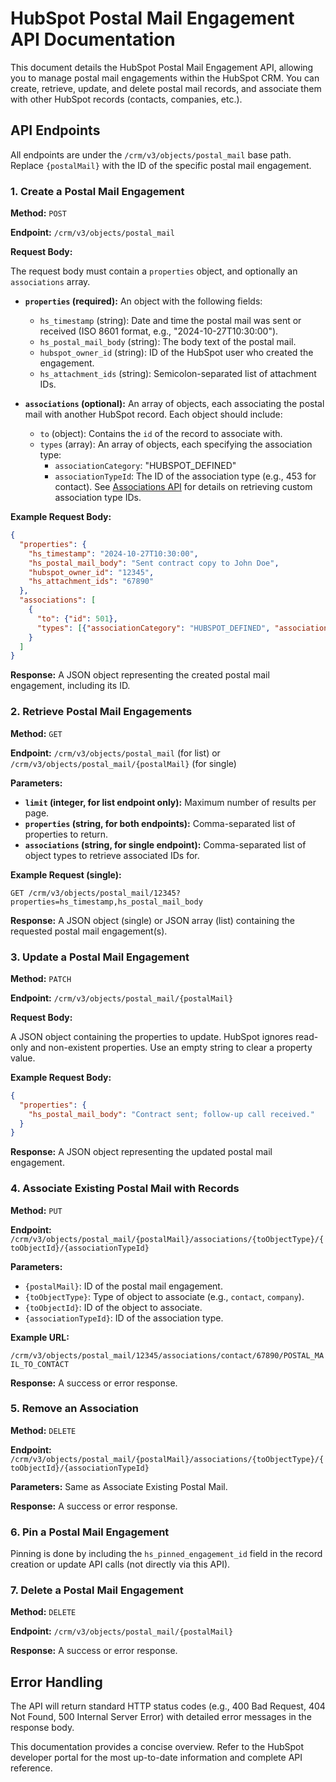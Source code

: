 # HubSpot Postal Mail Engagement API Documentation

This document details the HubSpot Postal Mail Engagement API, allowing you to manage postal mail engagements within the HubSpot CRM.  You can create, retrieve, update, and delete postal mail records, and associate them with other HubSpot records (contacts, companies, etc.).

## API Endpoints

All endpoints are under the `/crm/v3/objects/postal_mail` base path.  Replace `{postalMail}` with the ID of the specific postal mail engagement.

### 1. Create a Postal Mail Engagement

**Method:** `POST`

**Endpoint:** `/crm/v3/objects/postal_mail`

**Request Body:**

The request body must contain a `properties` object, and optionally an `associations` array.

* **`properties` (required):**  An object with the following fields:

    * `hs_timestamp` (string): Date and time the postal mail was sent or received (ISO 8601 format, e.g., "2024-10-27T10:30:00").
    * `hs_postal_mail_body` (string): The body text of the postal mail.
    * `hubspot_owner_id` (string): ID of the HubSpot user who created the engagement.
    * `hs_attachment_ids` (string): Semicolon-separated list of attachment IDs.


* **`associations` (optional):** An array of objects, each associating the postal mail with another HubSpot record. Each object should include:

    * `to` (object): Contains the `id` of the record to associate with.
    * `types` (array): An array of objects, each specifying the association type:
        * `associationCategory`: "HUBSPOT_DEFINED"
        * `associationTypeId`:  The ID of the association type (e.g., 453 for contact).  See [Associations API](link_to_associations_api_if_available) for details on retrieving custom association type IDs.


**Example Request Body:**

```json
{
  "properties": {
    "hs_timestamp": "2024-10-27T10:30:00",
    "hs_postal_mail_body": "Sent contract copy to John Doe",
    "hubspot_owner_id": "12345",
    "hs_attachment_ids": "67890"
  },
  "associations": [
    {
      "to": {"id": 501},
      "types": [{"associationCategory": "HUBSPOT_DEFINED", "associationTypeId": 453}]
    }
  ]
}
```

**Response:**  A JSON object representing the created postal mail engagement, including its ID.


### 2. Retrieve Postal Mail Engagements

**Method:** `GET`

**Endpoint:** `/crm/v3/objects/postal_mail` (for list) or `/crm/v3/objects/postal_mail/{postalMail}` (for single)

**Parameters:**

* **`limit` (integer, for list endpoint only):** Maximum number of results per page.
* **`properties` (string, for both endpoints):** Comma-separated list of properties to return.
* **`associations` (string, for single endpoint):** Comma-separated list of object types to retrieve associated IDs for.


**Example Request (single):**

`GET /crm/v3/objects/postal_mail/12345?properties=hs_timestamp,hs_postal_mail_body`


**Response:** A JSON object (single) or JSON array (list) containing the requested postal mail engagement(s).


### 3. Update a Postal Mail Engagement

**Method:** `PATCH`

**Endpoint:** `/crm/v3/objects/postal_mail/{postalMail}`

**Request Body:**

A JSON object containing the properties to update.  HubSpot ignores read-only and non-existent properties.  Use an empty string to clear a property value.


**Example Request Body:**

```json
{
  "properties": {
    "hs_postal_mail_body": "Contract sent; follow-up call received."
  }
}
```

**Response:** A JSON object representing the updated postal mail engagement.


### 4. Associate Existing Postal Mail with Records

**Method:** `PUT`

**Endpoint:** `/crm/v3/objects/postal_mail/{postalMail}/associations/{toObjectType}/{toObjectId}/{associationTypeId}`

**Parameters:**

* `{postalMail}`: ID of the postal mail engagement.
* `{toObjectType}`: Type of object to associate (e.g., `contact`, `company`).
* `{toObjectId}`: ID of the object to associate.
* `{associationTypeId}`: ID of the association type.


**Example URL:**

`/crm/v3/objects/postal_mail/12345/associations/contact/67890/POSTAL_MAIL_TO_CONTACT`


**Response:**  A success or error response.


### 5. Remove an Association

**Method:** `DELETE`

**Endpoint:** `/crm/v3/objects/postal_mail/{postalMail}/associations/{toObjectType}/{toObjectId}/{associationTypeId}`

**Parameters:** Same as Associate Existing Postal Mail.

**Response:** A success or error response.


### 6. Pin a Postal Mail Engagement

Pinning is done by including the `hs_pinned_engagement_id` field in the record creation or update API calls (not directly via this API).


### 7. Delete a Postal Mail Engagement

**Method:** `DELETE`

**Endpoint:** `/crm/v3/objects/postal_mail/{postalMail}`

**Response:** A success or error response.


## Error Handling

The API will return standard HTTP status codes (e.g., 400 Bad Request, 404 Not Found, 500 Internal Server Error) with detailed error messages in the response body.


This documentation provides a concise overview.  Refer to the HubSpot developer portal for the most up-to-date information and complete API reference.
